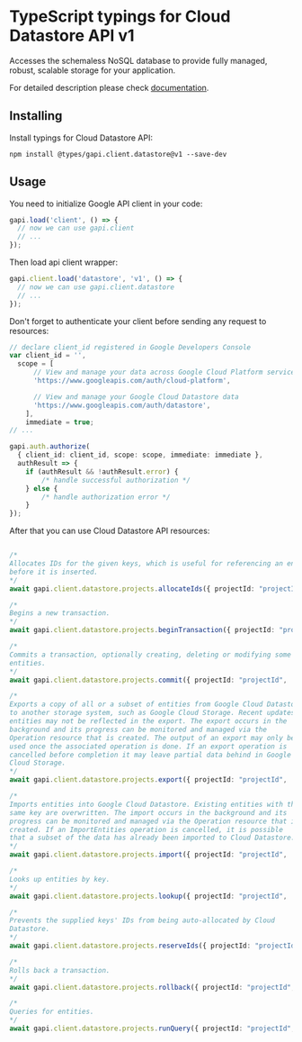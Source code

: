 # TypeScript typings for Cloud Datastore API v1

Accesses the schemaless NoSQL database to provide fully managed, robust, scalable storage for your application.

For detailed description please check [documentation](https://cloud.google.com/datastore/).

## Installing

Install typings for Cloud Datastore API:

```
npm install @types/gapi.client.datastore@v1 --save-dev
```

## Usage

You need to initialize Google API client in your code:

```typescript
gapi.load('client', () => {
  // now we can use gapi.client
  // ...
});
```

Then load api client wrapper:

```typescript
gapi.client.load('datastore', 'v1', () => {
  // now we can use gapi.client.datastore
  // ...
});
```

Don't forget to authenticate your client before sending any request to resources:

```typescript
// declare client_id registered in Google Developers Console
var client_id = '',
  scope = [ 
      // View and manage your data across Google Cloud Platform services
      'https://www.googleapis.com/auth/cloud-platform',

      // View and manage your Google Cloud Datastore data
      'https://www.googleapis.com/auth/datastore',
    ],
    immediate = true;
// ...

gapi.auth.authorize(
  { client_id: client_id, scope: scope, immediate: immediate },
  authResult => {
    if (authResult && !authResult.error) {
        /* handle successful authorization */
    } else {
        /* handle authorization error */
    }
});
```

After that you can use Cloud Datastore API resources:

```typescript

/*
Allocates IDs for the given keys, which is useful for referencing an entity
before it is inserted.
*/
await gapi.client.datastore.projects.allocateIds({ projectId: "projectId",  });

/*
Begins a new transaction.
*/
await gapi.client.datastore.projects.beginTransaction({ projectId: "projectId",  });

/*
Commits a transaction, optionally creating, deleting or modifying some
entities.
*/
await gapi.client.datastore.projects.commit({ projectId: "projectId",  });

/*
Exports a copy of all or a subset of entities from Google Cloud Datastore
to another storage system, such as Google Cloud Storage. Recent updates to
entities may not be reflected in the export. The export occurs in the
background and its progress can be monitored and managed via the
Operation resource that is created. The output of an export may only be
used once the associated operation is done. If an export operation is
cancelled before completion it may leave partial data behind in Google
Cloud Storage.
*/
await gapi.client.datastore.projects.export({ projectId: "projectId",  });

/*
Imports entities into Google Cloud Datastore. Existing entities with the
same key are overwritten. The import occurs in the background and its
progress can be monitored and managed via the Operation resource that is
created. If an ImportEntities operation is cancelled, it is possible
that a subset of the data has already been imported to Cloud Datastore.
*/
await gapi.client.datastore.projects.import({ projectId: "projectId",  });

/*
Looks up entities by key.
*/
await gapi.client.datastore.projects.lookup({ projectId: "projectId",  });

/*
Prevents the supplied keys' IDs from being auto-allocated by Cloud
Datastore.
*/
await gapi.client.datastore.projects.reserveIds({ projectId: "projectId",  });

/*
Rolls back a transaction.
*/
await gapi.client.datastore.projects.rollback({ projectId: "projectId",  });

/*
Queries for entities.
*/
await gapi.client.datastore.projects.runQuery({ projectId: "projectId",  });
```
